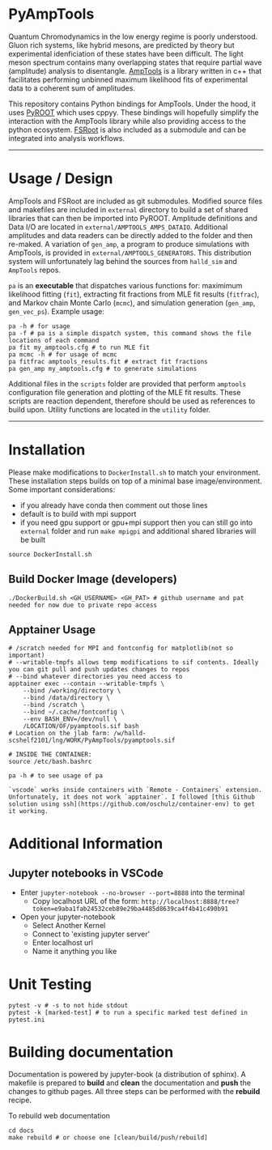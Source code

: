 # PyAmpTools

Quantum Chromodynamics in the low energy regime is poorly understood. Gluon rich systems, like hybrid mesons, are predicted by theory but experimental idenficiation of these states have been difficult. The light meson spectrum contains many overlapping states that require partial wave (amplitude) analysis to disentangle. [AmpTools](https://github.com/mashephe/AmpTools) is a library written in c++ that facilitates performing unbinned maximum likelihood fits of experimental data to a coherent sum of amplitudes.

This repository contains Python bindings for AmpTools. Under the hood, it uses [PyROOT](https://root.cern/manual/python/) which uses cppyy. These bindings will hopefully simplify the interaction with the AmpTools library while also providing access to the python ecosystem. [FSRoot](https://github.com/remitche66/FSRoot) is also included as a submodule and can be integrated into analysis workflows.

---

# Usage / Design

AmpTools and FSRoot are included as git submodules. Modified source files and makefiles are included in `external` directory to build a set of shared libraries that can then be imported into PyROOT.  Amplitude definitions and Data I/O are located in `external/AMPTOOLS_AMPS_DATAIO`. Additional amplitudes and data readers can be directly added to the folder and then re-maked. A variation of `gen_amp`, a program to produce simulations with AmpTools, is provided in `external/AMPTOOLS_GENERATORS`. This distribution system will unfortunately lag behind the sources from `halld_sim` and `AmpTools` repos.

`pa` is an **executable** that dispatches various functions for: maximimum likelihood fitting (`fit`), extracting fit fractions from MLE fit results (`fitfrac`), and Markov chain Monte Carlo (`mcmc`), and simulation generation (`gen_amp`, `gen_vec_ps`). Example usage:

```
pa -h # for usage
pa -f # pa is a simple dispatch system, this command shows the file locations of each command
pa fit my_amptools.cfg # to run MLE fit
pa mcmc -h # for usage of mcmc
pa fitfrac amptools_results.fit # extract fit fractions
pa gen_amp my_amptools.cfg # to generate simulations
```

Additional files in the `scripts` folder are provided that perform `amptools` configuration file generation and plotting of the MLE fit results. These scripts are reaction dependent, therefore should be used as references to build upon. Utility functions are located in the `utility` folder.
    
---

# Installation

Please make modifications to `DockerInstall.sh` to match your environment. These installation steps builds on top of a minimal base image/environment. Some important considerations:
- if you already have conda then comment out those lines
- default is to build with mpi support
- if you need gpu support or gpu+mpi support then you can still go into `external` folder and run `make mpigpi` and additional shared libraries will be built

```shell
source DockerInstall.sh
```

## Build Docker Image (developers)

```shell
./DockerBuild.sh <GH_USERNAME> <GH_PAT> # github username and pat needed for now due to private repo access
```

## Apptainer Usage

```shell
# /scratch needed for MPI and fontconfig for matplotlib(not so important)
# --writable-tmpfs allows temp modifications to sif contents. Ideally you can git pull and push updates changes to repos
# --bind whatever directories you need access to
apptainer exec --contain --writable-tmpfs \
    --bind /working/directory \
    --bind /data/directory \
    --bind /scratch \
    --bind ~/.cache/fontconfig \
    --env BASH_ENV=/dev/null \
    /LOCATION/OF/pyamptools.sif bash
# Location on the jlab farm: /w/halld-scshelf2101/lng/WORK/PyAmpTools/pyamptools.sif

# INSIDE THE CONTAINER:
source /etc/bash.bashrc

pa -h # to see usage of pa
```

```{note}
`vscode` works inside containers with `Remote - Containers` extension. Unfortunately, it does not work `apptainer`. I followed [this Github solution using ssh](https://github.com/oschulz/container-env) to get it working.  
```

# Additional Information

## Jupyter notebooks in VSCode

* Enter `jupyter-notebook --no-browser --port=8888` into the terminal
    * Copy localhost URL of the form: `http://localhost:8888/tree?token=e9aba1fab24532ceb89e29ba4485d8639ca4f4b41c490b91`
* Open your jupyter-notebook
    * Select Another Kernel
    * Connect to 'existing jupyter server'
    * Enter localhost url
    * Name it anything you like

# Unit Testing

```shell
pytest -v # -s to not hide stdout
pytest -k [marked-test] # to run a specific marked test defined in pytest.ini
```

# Building documentation

Documentation is powered by jupyter-book (a distribution of sphinx). A makefile is prepared to **build** and **clean** the documentation and **push** the changes to github pages. All three steps can be performed with the **rebuild** recipe.

To rebuild web documentation

```
cd docs
make rebuild # or choose one [clean/build/push/rebuild]
```
